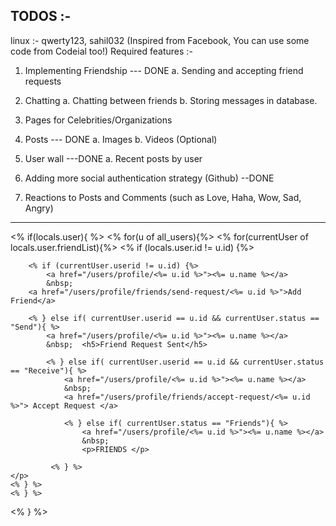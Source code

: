 ## TODOS :-

linux :- qwerty123, sahil032
(Inspired from Facebook, You can use some code from Codeial too!)
Required features :- 

1. Implementing Friendship   ---  DONE
    a. Sending and accepting friend requests

2. Chatting
    a. Chatting between friends
    b. Storing messages in database.


3. Pages for Celebrities/Organizations

4. Posts              --- DONE
    a. Images
    b. Videos (Optional)

5. User wall            ---DONE
    a. Recent posts by user

6. Adding more social authentication strategy (Github)    --DONE

7. Reactions to Posts and Comments (such as Love, Haha, Wow, Sad, Angry)

-----------------------------------------------------------------

  <% if(locals.user){ %>
            <% for(u of all_users){%>
    <% for(currentUser of locals.user.friendList){%>
    <% if (locals.user.id != u.id) {%> 
    <p>

        <% if (currentUser.userid != u.id) {%> 
            <a href="/users/profile/<%= u.id %>"><%= u.name %></a>
            &nbsp;
        <a href="/users/profile/friends/send-request/<%= u.id %>">Add Friend</a>

        <% } else if( currentUser.userid == u.id && currentUser.status == "Send"){ %>
            <a href="/users/profile/<%= u.id %>"><%= u.name %></a>
            &nbsp;  <h5>Friend Request Sent</h5>
    
            <% } else if( currentUser.userid == u.id && currentUser.status == "Receive"){ %>
                <a href="/users/profile/<%= u.id %>"><%= u.name %></a>
                &nbsp;
                <a href="/users/profile/friends/accept-request/<%= u.id %>"> Accept Request </a>
        
                <% } else if( currentUser.status == "Friends"){ %>
                    <a href="/users/profile/<%= u.id %>"><%= u.name %></a>
                    &nbsp;
                    <p>FRIENDS </p>
            
             <% } %>
    </p>
    <% } %>
    <% } %>
<% } %>